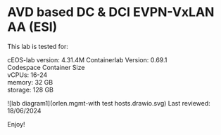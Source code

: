 # AVD based DC & DCI EVPN-VxLAN AA (ESI)

This lab is tested for:  

  cEOS-lab version: 4.31.4M
  Containerlab Version: 0.69.1  
  Codespace Container Size  
    vCPUs: 16-24  
    memory: 32 GB  
    storage: 128 GB  

![lab diagram1](orlen.mgmt-with test hosts.drawio.svg)
Last reviewed: 18/06/2024  

Enjoy!
